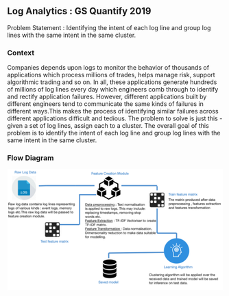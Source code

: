 ## Log Analytics : GS Quantify 2019
Problem Statement : Identifying the intent of each log line and group log lines with the same intent in the same cluster.

### Context
Companies depends upon logs to monitor the behavior of thousands of applications which process millions of trades, helps manage risk, support algorithmic trading and so on. In all, these applications generate hundreds of millions of log lines every day which engineers comb through to identify and rectify application failures.
              However, different applications built by different engineers tend to communicate the same kinds of failures in different ways.This makes the process of identifying similar failures across different applications difficult and tedious.
The problem to solve is just this - given a set of log lines, assign each to a cluster. The overall goal of this problem is to identify the intent of each log line and group log lines with the same intent in the same cluster.

### Flow Diagram

![68747470733a2f2f696d6775722e636f6d2f34694f625431382e706e67](./pic/68747470733a2f2f696d6775722e636f6d2f34694f625431382e706e67.png)

